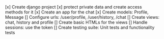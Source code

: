 [x] Create django project
[x] protect private data and create access methods for it
[x] Create an app for the chat
[x] Create models: Profile, Message
[] Configure urls: /user/profile, /user/history, /chat
[] Create views: chat, history and profile
[] Create basic HTMLs for the views
[] Handle sessions:	use the token
[] Create testing suite: Unit tests and functionality tests